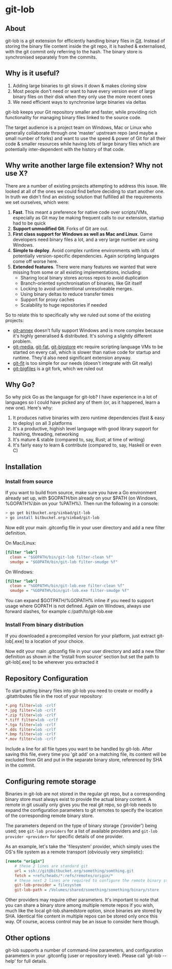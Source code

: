 # git-lob #
## About ##
git-lob is a git extension for efficiently handling binary files in [Git](http://git-scm.com). Instead of storing the binary file content inside the git repo, it is hashed & externalised, with the git commit only referring to the hash. The binary store is synchronised separately from the commits. 

## Why is it useful? ##
1. Adding large binaries to git slows it down & makes cloning slow
2. Most people don't need or want to have every version ever of large binary files on their disk when they only use the more recent ones
3. We need efficient ways to synchronise large binaries via deltas

git-lob keeps your Git repository smaller and faster, while providing rich functionality for managing binary files linked to the source code. 

The target audience is a project team on Windows, Mac or Linux who generally collaborate through one 'master' upstream repo (and maybe a small number of forks) and want to use the speed & power of Git for all their code & smaller resources while having lots of large binary files which are potentially inter-dependent with the history of that code.

## Why write another large file extension? Why not use X? ##
There are a number of existing projects attempting to address this issue. We looked at all of the ones we could find before deciding to start another one.
In truth we didn't find an existing solution that fulfilled all the requirements we set ourselves, which were:

1. **Fast**. This meant a preference for native code over scripts/VMs, especially as Git may be making frequent calls to our extension, startup had to be quick
2. **Support unmodified Git**. Forks of Git are out.
3. **First class support for Windows as well as Mac and Linux**. Game developers need binary files a lot, and a very large number are using Windows. 
4. **Simple to deploy**. Avoid complex runtime environments with lots of potentially version-specific dependencies. Again scripting languages come off worse here.
5. **Extended features**. There were many features we wanted that were missing from some or all existing implementations, including:
    * Sharing local binary stores across repos to avoid duplication
    * Branch-oriented synchronisation of binaries, like Git itself
    * Locking to avoid unintentional unresolveable merges. 
    * Using binary deltas to reduce transfer times
    * Support for proxy caches
    * Scalability to huge repositories if needed

So to relate this to specifically why we ruled out some of the existing projects:

* [git-annex](http://git-annex.branchable.com) doesn't fully support Windows and is more complex because it's highly generalised & distributed. It's solving a slightly different problem.
* [git-media](https://github.com/alebedev/git-media), [git-fat](https://github.com/jedbrown/git-fat), [git-bigstore](https://github.com/lionheart/git-bigstore) etc require scripting language VMs to be started on every call, which is slower than native code for startup and runtime. They'd also need significant extension anyway.
* [git-fit](https://github.com/dailymuse/git-fit) is too simple for our needs (doesn't integrate with Git really)
* [git-bigfiles](https://github.com/lionheart/git-bigstore) is a git fork, which we ruled out

## Why Go? ##
So why pick Go as the language for git-lob? I have experience in a lot of languages so I could have picked any of them (or, as it happened, learn a new one). Here's why:

1. It produces native binaries with zero runtime dependencies (fast & easy to deploy) on all 3 platforms
2. It's a productive, highish level language with good library support for hashing, threading, networking
3. It's mature & stable (compared to, say, Rust; at time of writing)
4. It's fairly easy to learn & contribute (compared to, say, Haskell or even C)

## Installation ##
### Install from source ###

If you want to build from source, make sure you have a Go environment already set up, with $GOPATH/bin already on your $PATH (on Windows, %GOPATH%\bin on your %PATH%). Then run the following in a console:
```bash
> go get bitbucket.org/sinbad/git-lob
> go install bitbucket.org/sinbad/git-lob
```

Now edit your main .gitconfig file in your user directory and add a new filter definition. 

On Mac/Linux:
```ini
[filter "lob"]
  clean = "$GOPATH/bin/git-lob filter-clean %f"
  smudge = "$GOPATH/bin/git-lob filter-smudge %f"
```

On Windows:
```ini
[filter "lob"]
  clean = "%GOPATH%/bin/git-lob.exe filter-clean %f"
  smudge = "%GOPATH%/bin/git-lob.exe filter-smudge %f"
```

You can expand $GOTPATH/%GOPATH% inline if you need to support usage where GOPATH is not defined. Again on Windows, always use forward slashes, for example c:/path/to/git-lob.exe

### Install From binary distribution ###
If you downloaded a precompiled version for your platform, just extract git-lob[.exe] to a location of your choice.

Now edit your main .gitconfig file in your user directory and add a new filter definition as shown in the 'Install from source' section but set the path to git-lob[.exe] to be wherever you extracted it

## Repository Configuration ##
To start putting binary files into git-lob you need to create or modify a .gitattributes file in the root of your repository:
```ini
*.png filter=lob -crlf
*.jpg filter=lob -crlf
*.zip filter=lob -crlf
*.tiff filter=lob -crlf
*.tga filter=lob -crlf
*.dds filter=lob -crlf
*.bmp filter=lob -crlf
*.mov filter=lob -crlf
```
Include a line for all file types you want to be handled by git-lob. After saving this file, every time you 'git add' on a matching file, its content will be excluded from Git and put in the separate binary store, referenced by SHA in the commit.

## Configuring remote storage ##

Binaries in git-lob are not stored in the regular git repo, but a corresponding
binary store must always exist to provide the actual binary content. A remote
in git usually only gives you the real git repo, so git-lob needs to expand
the configuration parameters to git remotes to specify the location of the 
corresponding remote binary store. 

The parameters depend on the type of binary storage ('provider') being used; see `git-lob providers` for a list of available providers and `git-lob provider <provider>` for specific details of one provider.

As an example, let's take the 'filesystem' provider, which simply uses the OS's
file system as a remote transport (obviously very simplistic):

```ini
[remote "origin"]
    # these 2 lines are standard git
    url = ssh://git@bitbucket.org/something/somthing.git
    fetch = +refs/heads/*:refs/remotes/origin/*
    # these next 2 lines are required to configure the remote binary store
    git-lob-provider = filesystem
    git-lob-path = /Volumes/shared/something/something/binary/store
```
Other providers may require other parameters. It's important to note that you
can share a binary store among multiple remote repos if you wish, much like
the local git-lob.sharedstore option, since binaries are stored by SHA. 
Identical file content in multiple repos can be stored only once this way.
Of course, access control may be an issue to consider here though.

## Other options ##
git-lob supports a number of command-line parameters, and configuration parameters in your .gitconfig (user or repository level). Please call 'git-lob --help' for full details.
